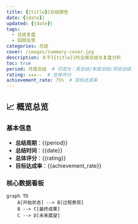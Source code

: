 ```yaml
---
title: {{title}}总结报告
date: {{date}}
updated: {{date}}
tags:
  - 总结复盘
  - 回顾反思
categories: 总结
cover: /images/summary-cover.jpg
description: 关于{{title}}的全面总结与复盘分析
toc: true
period: 月度总结  # 可改为：周总结/年度总结/项目总结
rating: ★★★☆☆  # 总体评分
achievement_rate: 75%  # 目标达成率
---
```


## 📈 概览总览

### 基本信息
- **总结周期**：{{period}}
- **总结时间**：{{date}}
- **总体评分**：{{rating}}
- **目标达成率**：{{achievement_rate}}

### 核心数据看板
```mermaid
graph TD
    A[开始状态] --> B[过程表现]
    B --> C[最终成果]
    C --> D[未来展望]